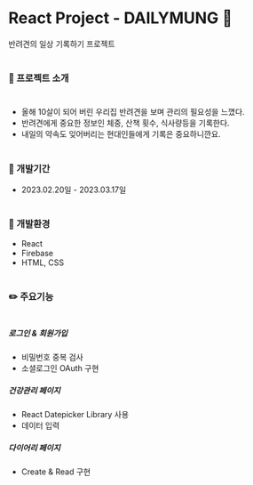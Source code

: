 # React Project - DAILYMUNG 🐶

반려견의 일상 기록하기 프로젝트

#

### 🌈 프로젝트 소개

#

- 올해 10살이 되어 버린 우리집 반려견을 보며 관리의 필요성을 느꼈다.
- 반려견에게 중요한 정보인 체중, 산책 횟수, 식사량등을 기록한다.
- 내일의 약속도 잊어버리는 현대인들에게 기록은 중요하니깐요.

#

### 🍏 개발기간

- 2023.02.20일 - 2023.03.17일

#

### 🔎 개발환경

- React
- Firebase
- HTML, CSS

#

### ✏️ 주요기능

#

##### 로그인 & 회원가입

- 비밀번호 중복 검사
- 소셜로그인 OAuth 구현

##### 건강관리 페이지

- React Datepicker Library 사용
- 데이터 입력

##### 다이어리 페이지

- Create & Read 구현
